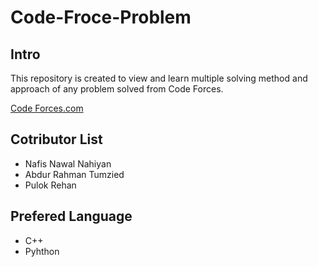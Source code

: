 # Code-Froce-Problem

## Intro ##

This repository is created to view and learn multiple solving method and approach of any problem solved from Code Forces. 

[Code Forces.com](https://codeforces.com/problemset "Code Forces.com")

## Cotributor List ##

* Nafis Nawal Nahiyan 
* Abdur Rahman Tumzied 
* Pulok Rehan 


## Prefered Language ##

* C++ 
* Pyhthon 




